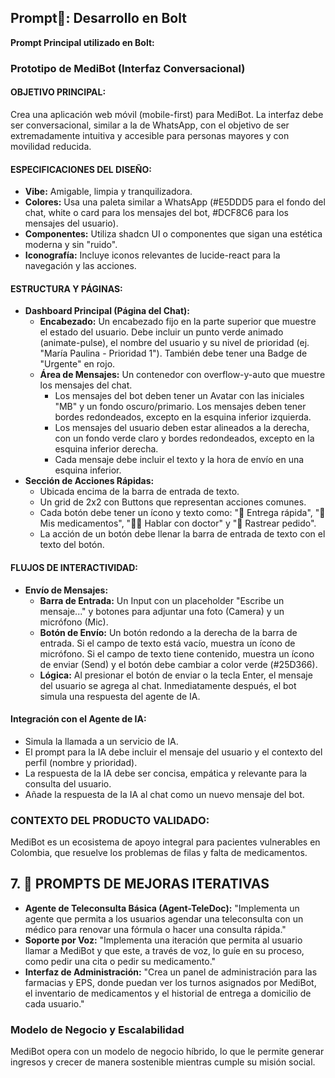 ##  Prompt🚀: Desarrollo en Bolt

**Prompt Principal utilizado en Bolt:**

### Prototipo de MediBot (Interfaz Conversacional)

 #### OBJETIVO PRINCIPAL:
 Crea una aplicación web móvil (mobile-first) para MediBot. La interfaz debe ser conversacional, similar a la de WhatsApp, con el objetivo de ser extremadamente intuitiva y accesible para personas mayores y con movilidad reducida.

 #### ESPECIFICACIONES DEL DISEÑO:
 - **Vibe:** Amigable, limpia y tranquilizadora.
 - **Colores:** Usa una paleta similar a WhatsApp (#E5DDD5 para el fondo del chat, white o card para los mensajes del bot, #DCF8C6 para los mensajes del usuario).
 - **Componentes:** Utiliza shadcn UI o componentes que sigan una estética moderna y sin "ruido".
 - **Iconografía:** Incluye iconos relevantes de lucide-react para la navegación y las acciones.

 #### ESTRUCTURA Y PÁGINAS:
 - **Dashboard Principal (Página del Chat):**
     - **Encabezado:** Un encabezado fijo en la parte superior que muestre el estado del usuario. Debe incluir un punto verde animado (animate-pulse), el nombre del usuario y su nivel de prioridad (ej. "María Paulina - Prioridad 1"). También debe tener una Badge de "Urgente" en rojo.
     - **Área de Mensajes:** Un contenedor con overflow-y-auto que muestre los mensajes del chat.
         - Los mensajes del bot deben tener un Avatar con las iniciales "MB" y un fondo oscuro/primario. Los mensajes deben tener bordes redondeados, excepto en la esquina inferior izquierda.
         - Los mensajes del usuario deben estar alineados a la derecha, con un fondo verde claro y bordes redondeados, excepto en la esquina inferior derecha.
         - Cada mensaje debe incluir el texto y la hora de envío en una esquina inferior.
 - **Sección de Acciones Rápidas:**
     - Ubicada encima de la barra de entrada de texto.
     - Un grid de 2x2 con Buttons que representan acciones comunes.
     - Cada botón debe tener un ícono y texto como: "🚚 Entrega rápida", "💊 Mis medicamentos", "👨‍⚕ Hablar con doctor" y "📍 Rastrear pedido".
     - La acción de un botón debe llenar la barra de entrada de texto con el texto del botón.

 #### FLUJOS DE INTERACTIVIDAD:
 - **Envío de Mensajes:**
     - **Barra de Entrada:** Un Input con un placeholder "Escribe un mensaje..." y botones para adjuntar una foto (Camera) y un micrófono (Mic).
     - **Botón de Envío:** Un botón redondo a la derecha de la barra de entrada. Si el campo de texto está vacío, muestra un ícono de micrófono. Si el campo de texto tiene contenido, muestra un ícono de enviar (Send) y el botón debe cambiar a color verde (#25D366).
     - **Lógica:** Al presionar el botón de enviar o la tecla Enter, el mensaje del usuario se agrega al chat. Inmediatamente después, el bot simula una respuesta del agente de IA.

 #### Integración con el Agente de IA:
 - Simula la llamada a un servicio de IA.
 - El prompt para la IA debe incluir el mensaje del usuario y el contexto del perfil (nombre y prioridad).
 - La respuesta de la IA debe ser concisa, empática y relevante para la consulta del usuario.
 - Añade la respuesta de la IA al chat como un nuevo mensaje del bot.

### CONTEXTO DEL PRODUCTO VALIDADO:
MediBot es un ecosistema de apoyo integral para pacientes vulnerables en Colombia, que resuelve los problemas de filas y falta de medicamentos.
 
## 7. 🔧 PROMPTS DE MEJORAS ITERATIVAS

- **Agente de Teleconsulta Básica (Agent-TeleDoc):** "Implementa un agente que permita a los usuarios agendar una teleconsulta con un médico para renovar una fórmula o hacer una consulta rápida."
- **Soporte por Voz:** "Implementa una iteración que permita al usuario llamar a MediBot y que este, a través de voz, lo guíe en su proceso, como pedir una cita o pedir su medicamento."
- **Interfaz de Administración:** "Crea un panel de administración para las farmacias y EPS, donde puedan ver los turnos asignados por MediBot, el inventario de medicamentos y el historial de entrega a domicilio de cada usuario."

### Modelo de Negocio y Escalabilidad
MediBot opera con un modelo de negocio híbrido, lo que le permite generar ingresos y crecer de manera sostenible mientras cumple su misión social.